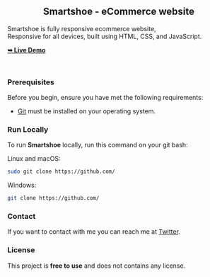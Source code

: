 


  <h2 align="center">Smartshoe - eCommerce website</h2>

  Smartshoe is fully responsive ecommerce website, <br />Responsive for all devices, built using HTML, CSS, and JavaScript.

  <a href="https://blackhat-red-team.github.io/Smartshoe.github.io/"><strong>➥ Live Demo</strong></a>

</div>

<br />



### Prerequisites

Before you begin, ensure you have met the following requirements:

* [Git](https://git-scm.com/downloads "Download Git") must be installed on your operating system.

### Run Locally

To run **Smartshoe** locally, run this command on your git bash:

Linux and macOS:

```bash
sudo git clone https://github.com/
```

Windows:

```bash
git clone https://github.com/
```

### Contact

If you want to contact with me you can reach me at [Twitter](https://www.twitter.com/).

### License

This project is **free to use** and does not contains any license.
